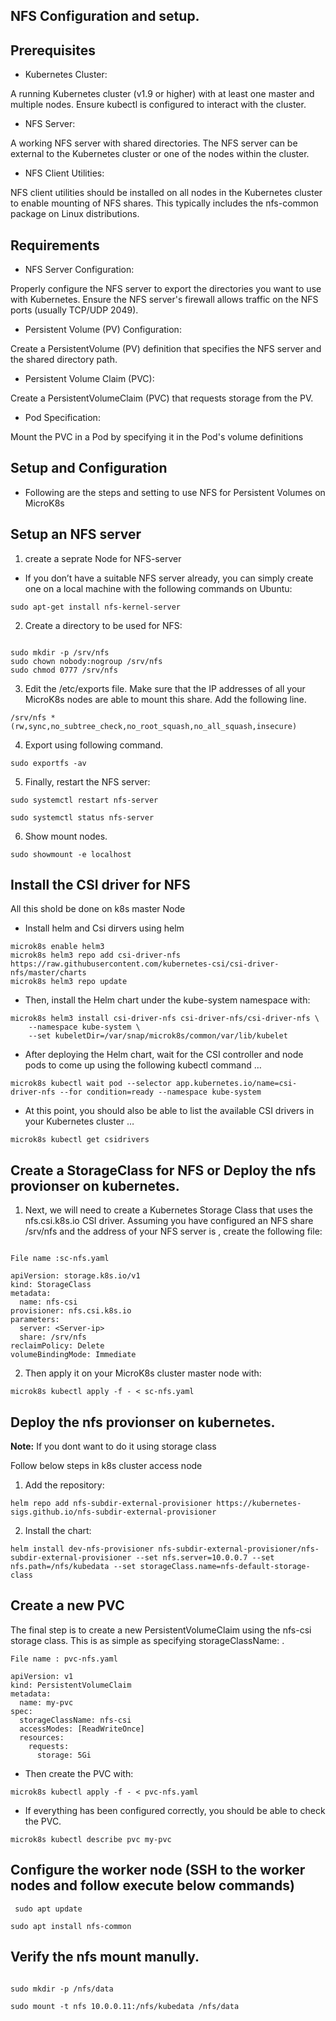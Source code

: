 ## NFS  Configuration and setup.


## Prerequisites

- Kubernetes Cluster:

A running Kubernetes cluster (v1.9 or higher) with at least one master and multiple nodes.
Ensure kubectl is configured to interact with the cluster.

- NFS Server:

A working NFS server with shared directories. The NFS server can be external to the Kubernetes cluster or one of the nodes within the cluster.

- NFS Client Utilities:

NFS client utilities should be installed on all nodes in the Kubernetes cluster to enable mounting of NFS shares. This typically includes the nfs-common package on Linux distributions.

## Requirements
- NFS Server Configuration:

Properly configure the NFS server to export the directories you want to use with Kubernetes.
Ensure the NFS server's firewall allows traffic on the NFS ports (usually TCP/UDP 2049).

- Persistent Volume (PV) Configuration:

Create a PersistentVolume (PV) definition that specifies the NFS server and the shared directory path. 

- Persistent Volume Claim (PVC):

Create a PersistentVolumeClaim (PVC) that requests storage from the PV.

- Pod Specification:

Mount the PVC in a Pod by specifying it in the Pod's volume definitions

## Setup and Configuration 

- Following are the steps and setting to use  NFS for Persistent Volumes on MicroK8s

## Setup an NFS server

1. create a seprate Node for NFS-server

- If you don’t have a suitable NFS server already, you can simply create one on a local machine with the following commands on Ubuntu:

```
sudo apt-get install nfs-kernel-server
```

2. Create a directory to be used for NFS:

```

sudo mkdir -p /srv/nfs
sudo chown nobody:nogroup /srv/nfs
sudo chmod 0777 /srv/nfs

```
3. Edit the /etc/exports file. Make sure that the IP addresses of all your MicroK8s nodes are able to mount this share. Add the following line.

```
/srv/nfs *(rw,sync,no_subtree_check,no_root_squash,no_all_squash,insecure)
```
4. Export using following command.
```
sudo exportfs -av
```
5. Finally, restart the NFS server:
```
sudo systemctl restart nfs-server

sudo systemctl status nfs-server
```
6. Show mount nodes.
```
sudo showmount -e localhost
```

## Install the CSI driver for NFS

All this shold be done on k8s master Node 

- Install helm and Csi dirvers using helm 

```
microk8s enable helm3
microk8s helm3 repo add csi-driver-nfs https://raw.githubusercontent.com/kubernetes-csi/csi-driver-nfs/master/charts
microk8s helm3 repo update

```

- Then, install the Helm chart under the kube-system namespace with:

```
microk8s helm3 install csi-driver-nfs csi-driver-nfs/csi-driver-nfs \
    --namespace kube-system \
    --set kubeletDir=/var/snap/microk8s/common/var/lib/kubelet
 ```

 - After deploying the Helm chart, wait for the CSI controller and node pods to come up using the following kubectl command …

```
microk8s kubectl wait pod --selector app.kubernetes.io/name=csi-driver-nfs --for condition=ready --namespace kube-system
```
- At this point, you should also be able to list the available CSI drivers in your Kubernetes cluster …
```
microk8s kubectl get csidrivers
```

## Create a StorageClass for NFS or Deploy the nfs provionser on kubernetes.

1. Next, we will need to create a Kubernetes Storage Class that uses the nfs.csi.k8s.io CSI driver. Assuming you have configured an NFS share /srv/nfs and the address of your NFS server is <Server-ip>, create the following file:

```

File name :sc-nfs.yaml

apiVersion: storage.k8s.io/v1
kind: StorageClass
metadata:
  name: nfs-csi
provisioner: nfs.csi.k8s.io
parameters:
  server: <Server-ip>
  share: /srv/nfs
reclaimPolicy: Delete
volumeBindingMode: Immediate

```
2. Then apply it on your MicroK8s cluster master node  with:
```
microk8s kubectl apply -f - < sc-nfs.yaml

```

## Deploy the nfs provionser on kubernetes.

<b>Note:</b> If you dont want to do it using storage class 

Follow below steps in k8s cluster access node

1. Add the repository:
```
helm repo add nfs-subdir-external-provisioner https://kubernetes-sigs.github.io/nfs-subdir-external-provisioner
```
2. Install the chart:
```
helm install dev-nfs-provisioner nfs-subdir-external-provisioner/nfs-subdir-external-provisioner --set nfs.server=10.0.0.7 --set nfs.path=/nfs/kubedata --set storageClass.name=nfs-default-storage-class
```
## Create a new PVC

The final step is to create a new PersistentVolumeClaim using the nfs-csi storage class. This is as simple as specifying storageClassName: <nfs-csi in the PVC>.

```
File name : pvc-nfs.yaml

apiVersion: v1
kind: PersistentVolumeClaim
metadata:
  name: my-pvc
spec:
  storageClassName: nfs-csi
  accessModes: [ReadWriteOnce]
  resources:
    requests:
      storage: 5Gi

```

- Then create the PVC with:

```
microk8s kubectl apply -f - < pvc-nfs.yaml

```
- If everything has been configured correctly, you should be able to check the PVC.

```
microk8s kubectl describe pvc my-pvc

```

 ## Configure the worker node (SSH to the worker nodes and follow execute below commands)
```
 sudo apt update

sudo apt install nfs-common
```
 ## Verify the nfs mount manully.
```

sudo mkdir -p /nfs/data

sudo mount -t nfs 10.0.0.11:/nfs/kubedata /nfs/data

```

